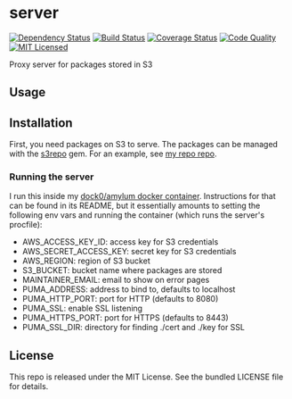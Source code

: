 server
======

[![Dependency Status](https://img.shields.io/gemnasium/amylum/server.svg)](https://gemnasium.com/amylum/server)
[![Build Status](https://img.shields.io/circleci/project/amylum/server/master.svg)](https://circleci.com/gh/amylum/server)
[![Coverage Status](https://img.shields.io/codecov/c/github/amylum/server.svg)](https://codecov.io/github/amylum/server)
[![Code Quality](https://img.shields.io/codacy/eb815cbd7e03494cb1f22ca3a974e9b5.svg)](https://www.codacy.com/app/akerl/server)
[![MIT Licensed](https://img.shields.io/badge/license-MIT-green.svg)](https://tldrlegal.com/license/mit-license)

Proxy server for packages stored in S3

## Usage

## Installation

First, you need packages on S3 to serve. The packages can be managed with the [s3repo](https://github.com/amylum/s3repo) gem. For an example, see [my repo repo](https://github.com/amylum/repo).

### Running the server

I run this inside my [dock0/amylum docker container](https://github.com/dock0/amylum). Instructions for that can be found in its README, but it essentially amounts to setting the following env vars and running the container (which runs the server's procfile):

* AWS_ACCESS_KEY_ID: access key for S3 credentials
* AWS_SECRET_ACCESS_KEY: secret key for S3 credentials
* AWS_REGION: region of S3 bucket
* S3_BUCKET: bucket name where packages are stored
* MAINTAINER_EMAIL: email to show on error pages
* PUMA_ADDRESS: address to bind to, defaults to localhost
* PUMA_HTTP_PORT: port for HTTP (defaults to 8080)
* PUMA_SSL: enable SSL listening
* PUMA_HTTPS_PORT: port for HTTPS (defaults to 8443)
* PUMA_SSL_DIR: directory for finding ./cert and ./key for SSL

## License

This repo is released under the MIT License. See the bundled LICENSE file for details.

